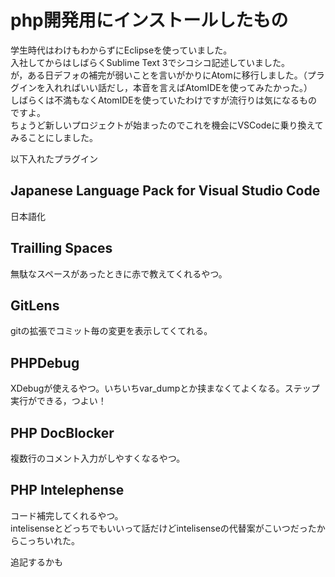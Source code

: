 # php開発用にインストールしたもの  
学生時代はわけもわからずにEclipseを使っていました。  
入社してからはしばらくSublime Text 3でシコシコ記述していました。  
が，ある日デフォの補完が弱いことを言いがかりにAtomに移行しました。（プラグインを入れればいい話だし，本音を言えばAtomIDEを使ってみたかった。）  
しばらくは不満もなくAtomIDEを使っていたわけですが流行りは気になるものですよ。  
ちょうど新しいプロジェクトが始まったのでこれを機会にVSCodeに乗り換えてみることにしました。  
  
以下入れたプラグイン  
## Japanese Language Pack for Visual Studio Code
日本語化  
## Trailling Spaces
無駄なスペースがあったときに赤で教えてくれるやつ。  
## GitLens
gitの拡張でコミット毎の変更を表示してくてれる。  
## PHPDebug
XDebugが使えるやつ。いちいちvar_dumpとか挟まなくてよくなる。ステップ実行ができる，つよい！  
## PHP DocBlocker
複数行のコメント入力がしやすくなるやつ。  
## PHP Intelephense
コード補完してくれるやつ。  
intelisenseとどっちでもいいって話だけどintelisenseの代替案がこいつだったからこっちいれた。  
  
追記するかも
